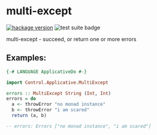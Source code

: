 # multi-except

[![hackage version](https://img.shields.io/hackage/v/multi-except?color=purple)](https://hackage.haskell.org/package/multi-except)
![test suite badge](https://github.com/414owen/multi-except/actions/workflows/test.yml/badge.svg)

multi-except - succeed, or return one or more errors

## Examples:

```haskell
{-# LANGUAGE ApplicativeDo #-}

import Control.Applicative.MultiExcept

errors :: MultiExcept String (Int, Int)
errors = do
  a <- throwError "no monad instance"
  b <- throwError "i am scared"
  return (a, b)

-- errors: Errors ["no monad instance", "i am scared"]
```

